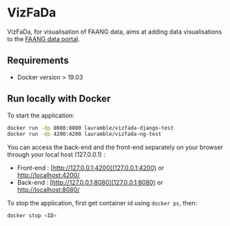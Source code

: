 # VizFaDa

VizFaDa, for visualisation of FAANG data, aims at adding data visualisations to the [FAANG data portal](https://data.faang.org).

## Requirements

* Docker version > 19.03

## Run locally with Docker

To start the application:
```bash
docker run -dp 8080:8080 lauramble/vizfada-django-test
docker run -dp 4200:4200 lauramble/vizfada-ng-test
```

You can access the back-end and the front-end separately on your browser through your local host (127.0.0.1) :

* Front-end : [http://127.0.0.1:4200](127.0.0.1:4200) or [http://localhost:4200/](localhost:4200)
* Back-end : [http://127.0.0.1:8080](127.0.0.1:8080) or [http://localhost:8080/](localhost:8080)

To stop the application, first get container id using `docker ps`, then:

```bash
docker stop <ID>
```
